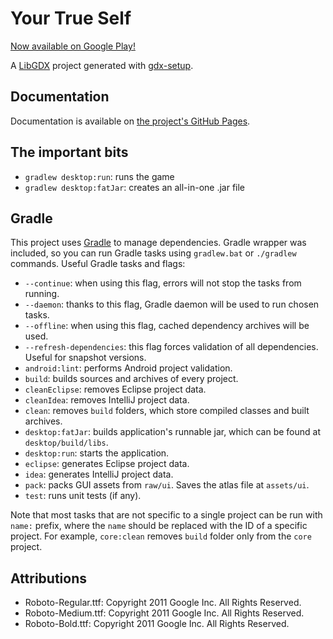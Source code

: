 # Your True Self

[Now available on Google Play!](https://play.google.com/store/apps/details?id=fi.tamk.yourtrueself)

A [LibGDX](http://libgdx.badlogicgames.com/) project generated with [gdx-setup](https://github.com/czyzby/gdx-setup).

## Documentation

Documentation is available on [the project's GitHub Pages](https://akervinen.github.io/your-true-self/index.html).

## The important bits

- `gradlew desktop:run`: runs the game
- `gradlew desktop:fatJar`: creates an all-in-one .jar file

## Gradle

This project uses [Gradle](http://gradle.org/) to manage dependencies. Gradle wrapper was included, so you can run Gradle tasks using `gradlew.bat` or `./gradlew` commands. Useful Gradle tasks and flags:

- `--continue`: when using this flag, errors will not stop the tasks from running.
- `--daemon`: thanks to this flag, Gradle daemon will be used to run chosen tasks.
- `--offline`: when using this flag, cached dependency archives will be used.
- `--refresh-dependencies`: this flag forces validation of all dependencies. Useful for snapshot versions.
- `android:lint`: performs Android project validation.
- `build`: builds sources and archives of every project.
- `cleanEclipse`: removes Eclipse project data.
- `cleanIdea`: removes IntelliJ project data.
- `clean`: removes `build` folders, which store compiled classes and built archives.
- `desktop:fatJar`: builds application's runnable jar, which can be found at `desktop/build/libs`.
- `desktop:run`: starts the application.
- `eclipse`: generates Eclipse project data.
- `idea`: generates IntelliJ project data.
- `pack`: packs GUI assets from `raw/ui`. Saves the atlas file at `assets/ui`.
- `test`: runs unit tests (if any).

Note that most tasks that are not specific to a single project can be run with `name:` prefix, where the `name` should be replaced with the ID of a specific project.
For example, `core:clean` removes `build` folder only from the `core` project.

## Attributions

- Roboto-Regular.ttf: Copyright 2011 Google Inc. All Rights Reserved.
- Roboto-Medium.ttf: Copyright 2011 Google Inc. All Rights Reserved.
- Roboto-Bold.ttf: Copyright 2011 Google Inc. All Rights Reserved.
